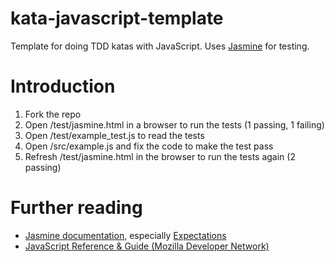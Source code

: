 # kata-javascript-template

Template for doing TDD katas with JavaScript. Uses [Jasmine](http://pivotal.github.io/jasmine/) for testing.

# Introduction

1. Fork the repo
2. Open /test/jasmine.html in a browser to run the tests (1 passing, 1 failing)
3. Open /test/example_test.js to read the tests
4. Open /src/example.js and fix the code to make the test pass
5. Refresh /test/jasmine.html in the browser to run the tests again (2 passing)

# Further reading

- [Jasmine documentation](http://pivotal.github.io/jasmine/), especially [Expectations](http://pivotal.github.io/jasmine/#section-Expectations)
- [JavaScript Reference & Guide (Mozilla Developer Network)](https://developer.mozilla.org/en/docs/JavaScript)
